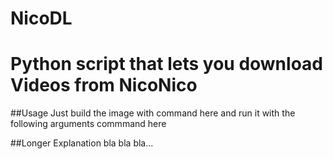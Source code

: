 # NicoDL
Python script that lets you download Videos from NicoNico
===
##Usage
Just build the image with
    command here
and run it with the following arguments
    commmand here

##Longer Explanation
bla bla bla...
